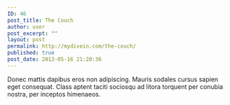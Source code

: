 ```yaml
---
ID: 46
post_title: The Couch
author: user
post_excerpt: ""
layout: post
permalink: http://mydivein.com/the-couch/
published: true
post_date: 2013-05-16 21:20:36
---
```

Donec mattis dapibus eros non adipiscing. Mauris sodales cursus sapien eget consequat. Class aptent taciti sociosqu ad litora torquent per conubia nostra, per inceptos himenaeos.